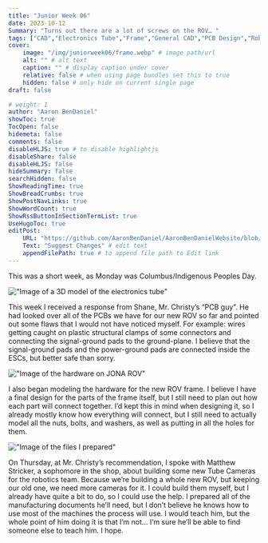 ```yaml
---
title: "Junior Week 06"
date: 2023-10-12
Summary: "Turns out there are a lot of screws on the ROV… "
tags: ["CAD","Electronics Tube","Frame","General CAD","PCB Design","Robotics Shop Blog","Sunk Robotics"]
cover:
    image: "/img/juniorweek06/frame.webp" # image path/url
    alt: "" # alt text
    caption: "" # display caption under cover
    relative: false # when using page bundles set this to true
    hidden: false # only hide on current single page
draft: false

# weight: 1
author: "Aaron BenDaniel"
showToc: true
TocOpen: false
hidemeta: false
comments: false
disableHLJS: true # to disable highlightjs
disableShare: false
disableHLJS: false
hideSummary: false
searchHidden: false
ShowReadingTime: true
ShowBreadCrumbs: true
ShowPostNavLinks: true
ShowWordCount: true
ShowRssButtonInSectionTermList: true
UseHugoToc: true
editPost:
    URL: "https://github.com/AaronBenDaniel/AaronBenDanielWebsite/blob/main/content"
    Text: "Suggest Changes" # edit text
    appendFilePath: true # to append file path to Edit link
---
```


This was a short week, as Monday was Columbus/Indigenous Peoples Day.

!["Image of a 3D model of the electronics tube"](/img/juniorweek06/tube.webp)

This week I received a response from Shane, Mr. Christy’s “PCB guy”. He had looked over all of the PCBs we have for our new ROV so far and pointed out some flaws that I would not have noticed myself. For example: wires getting caught on plastic structural clamps of some connectors and connecting the signal-ground pads to the ground-plane. I believe that the signal-ground pads and the power-ground pads are connected inside the ESCs, but better safe than sorry.

!["Image of the hardware on JONA ROV"](/img/juniorweek06/frame.webp)

I also began modeling the hardware for the new ROV frame. I believe I have a final design for the parts of the frame itself, but I still need to plan out how each part will connect together. I’d kept this in mind when designing it, so I already mostly know how everything will connect, but I still need to actually model all the nuts, bolts, and washers, as well as putting in all the holes for them.

!["Image of the files I prepared"](/img/juniorweek06/files.png)

On Thursday, at Mr. Christy’s recommendation, I spoke with Matthew Stricker, a sophomore in the shop, about building some new Tube Cameras for the robotics team. Because we’re building a whole new ROV, but keeping our old one, we need more cameras for it. I could build them myself, but I already have quite a bit to do, so I could use the help. I prepared all of the manufacturing documents he’ll need, but I don’t believe he knows how to use most of the machines the process will use. I would teach him, but the whole point of him doing it is that I’m not… I’m sure he’ll be able to find someone else to teach him. I hope.